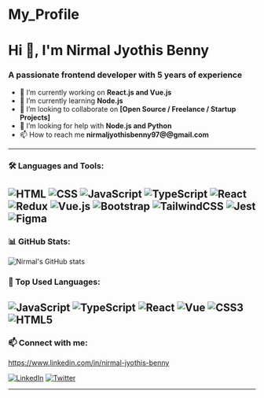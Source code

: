 # My_Profile
<h1 align="left">Hi 👋, I'm Nirmal Jyothis Benny</h1>
<h3 align="left">A passionate frontend developer with 5 years of experience</h3>

- 🔭 I’m currently working on **React.js and Vue.js**
- 🌱 I’m currently learning **Node.js**
- 👯 I’m looking to collaborate on **[Open Source / Freelance / Startup Projects]**
- 🤝 I’m looking for help with **Node.js and Python**
- 📫 How to reach me **nirmaljyothisbenny97@@gmail.com**
---

### 🛠️ Languages and Tools:

![HTML](https://img.shields.io/badge/HTML5-%23E34F26.svg?&style=flat&logo=html5&logoColor=white)
![CSS](https://img.shields.io/badge/CSS3-%231572B6.svg?&style=flat&logo=css3&logoColor=white)
![JavaScript](https://img.shields.io/badge/JavaScript-%23F7DF1E.svg?&style=flat&logo=javascript&logoColor=black)
![TypeScript](https://img.shields.io/badge/TypeScript-%23007ACC.svg?&style=flat&logo=typescript&logoColor=white)
![React](https://img.shields.io/badge/React-%2320232a.svg?&style=flat&logo=react&logoColor=%2361DAFB)
![Redux](https://img.shields.io/badge/Redux-%23593d88.svg?&style=flat&logo=redux&logoColor=white)
![Vue.js](https://img.shields.io/badge/Vue.js-%2335495e.svg?&style=flat&logo=vue.js&logoColor=%234FC08D)
![Bootstrap](https://img.shields.io/badge/Bootstrap-%23563D7C.svg?&style=flat&logo=bootstrap&logoColor=white)
![TailwindCSS](https://img.shields.io/badge/TailwindCSS-%2306B6D4.svg?&style=flat&logo=tailwind-css&logoColor=white)
![Jest](https://img.shields.io/badge/Jest-%23C21325.svg?&style=flat&logo=jest&logoColor=white)
![Figma](https://img.shields.io/badge/Figma-%23F24E1E.svg?&style=flat&logo=figma&logoColor=white)
---

### 📊 GitHub Stats:

![Nirmal's GitHub stats](https://github-readme-stats.vercel.app/api?username=nirmal&show_icons=true&theme=radical&custom_title=Nirmal's%20GitHub%20Stats)

### 🧠 Top Used Languages:

![JavaScript](https://img.shields.io/badge/JavaScript-F7DF1E?style=flat&logo=javascript&logoColor=black)
![TypeScript](https://img.shields.io/badge/TypeScript-007ACC?style=flat&logo=typescript&logoColor=white)
![React](https://img.shields.io/badge/React-20232A?style=flat&logo=react&logoColor=61DAFB)
![Vue](https://img.shields.io/badge/Vue.js-35495E?style=flat&logo=vue.js&logoColor=4FC08D)
![CSS3](https://img.shields.io/badge/CSS3-1572B6?style=flat&logo=css3&logoColor=white)
![HTML5](https://img.shields.io/badge/HTML5-E34F26?style=flat&logo=html5&logoColor=white)
---

### 📫 Connect with me:
https://www.linkedin.com/in/nirmal-jyothis-benny

[![LinkedIn](https://img.shields.io/badge/LinkedIn-blue?logo=linkedin&logoColor=white)](https://www.linkedin.com/in/nirmal-jyothis-benny)
[![Twitter](https://img.shields.io/badge/Twitter-%231DA1F2.svg?&style=flat&logo=twitter&logoColor=white)](https://twitter.com/YOUR_TWITTER)

---
